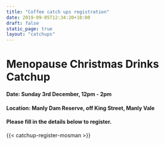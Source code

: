 ```yaml
---
title: "Coffee catch ups registration"
date: 2019-09-05T12:34:20+10:00
draft: false
static_page: true
layout: "catchups"
---
```

# Menopause Christmas Drinks Catchup

#### Date: Sunday 3rd December, 12pm - 2pm 
#### Location: Manly Dam Reserve, off King Street, Manly Vale

#### Please fill in the details below to register.
{{< catchup-register-mosman >}} 

